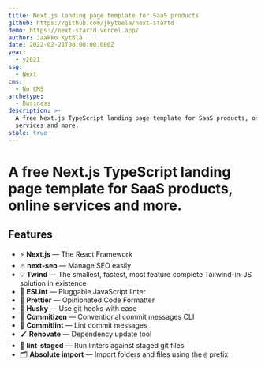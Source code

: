 ```yaml
---
title: Next.js landing page template for SaaS products
github: https://github.com/jkytoela/next-startd
demo: https://next-startd.vercel.app/
author: Jaakko Kytölä
date: 2022-02-21T00:00:00.000Z
year:
  - y2021
ssg:
  - Next
cms:
  - No CMS
archetype:
  - Business
description: >-
  A free Next.js TypeScript landing page template for SaaS products, online
  services and more.
stale: true
---
```


# A free Next.js TypeScript landing page template for SaaS products, online services and more.

## Features

- ⚡ **Next.js** — The React Framework
- 🔥 **next-seo** — Manage SEO easily
- 💡 **Twind** — The smallest, fastest, most feature complete Tailwind-in-JS solution in existence
- 📏 **ESLint** — Pluggable JavaScript linter
- 💖 **Prettier** — Opinionated Code Formatter
- 🐶 **Husky** — Use git hooks with ease
- 📄 **Commitizen** — Conventional commit messages CLI
- 🚓 **Commitlint** — Lint commit messages
- 🖌 **Renovate** — Dependency update tool
- 🚫 **lint-staged** — Run linters against staged git files
- 🗂 **Absolute import** — Import folders and files using the `@` prefix
